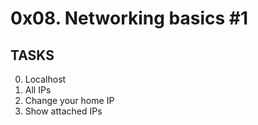 # 0x08. Networking basics #1

## TASKS

0. Localhost
1. All IPs
2. Change your home IP 
3. Show attached IPs
